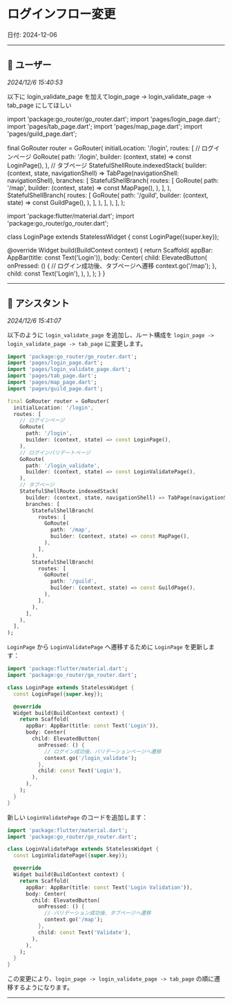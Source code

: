 # ログインフロー変更

日付: 2024-12-06

---

## 👤 ユーザー
*2024/12/6 15:40:53*

以下に login_validate_page を加えてlogin_page -&gt; login_validate_page -&gt; tab_page にしてほしい

import 'package:go_router/go_router.dart';
import 'pages/login_page.dart';
import 'pages/tab_page.dart';
import 'pages/map_page.dart';
import 'pages/guild_page.dart';

final GoRouter router = GoRouter(
  initialLocation: '/login',
  routes: [
    // ログインページ
    GoRoute(
      path: '/login',
      builder: (context, state) =&gt; const LoginPage(),
    ),
    // タブページ
    StatefulShellRoute.indexedStack(
      builder: (context, state, navigationShell) =&gt; TabPage(navigationShell: navigationShell),
      branches: [
        StatefulShellBranch(
          routes: [
            GoRoute(
              path: '/map',
              builder: (context, state) =&gt; const MapPage(),
            ),
          ],
        ),
        StatefulShellBranch(
          routes: [
            GoRoute(
              path: '/guild',
              builder: (context, state) =&gt; const GuildPage(),
            ),
          ],
        ),
      ],
    ),
  ],
);

import 'package:flutter/material.dart';
import 'package:go_router/go_router.dart';

class LoginPage extends StatelessWidget {
  const LoginPage({super.key});

  @override
  Widget build(BuildContext context) {
    return Scaffold(
      appBar: AppBar(title: const Text('Login')),
      body: Center(
        child: ElevatedButton(
          onPressed: () {
            // ログイン成功後、タブページへ遷移
            context.go('/map');
          },
          child: const Text('Login'),
        ),
      ),
    );
  }
}

---

## 🤖 アシスタント
*2024/12/6 15:41:07*

以下のように `login_validate_page` を追加し、ルート構成を `login_page -> login_validate_page -> tab_page` に変更します。

```dart
import 'package:go_router/go_router.dart';
import 'pages/login_page.dart';
import 'pages/login_validate_page.dart';
import 'pages/tab_page.dart';
import 'pages/map_page.dart';
import 'pages/guild_page.dart';

final GoRouter router = GoRouter(
  initialLocation: '/login',
  routes: [
    // ログインページ
    GoRoute(
      path: '/login',
      builder: (context, state) => const LoginPage(),
    ),
    // ログインバリデートページ
    GoRoute(
      path: '/login_validate',
      builder: (context, state) => const LoginValidatePage(),
    ),
    // タブページ
    StatefulShellRoute.indexedStack(
      builder: (context, state, navigationShell) => TabPage(navigationShell: navigationShell),
      branches: [
        StatefulShellBranch(
          routes: [
            GoRoute(
              path: '/map',
              builder: (context, state) => const MapPage(),
            ),
          ],
        ),
        StatefulShellBranch(
          routes: [
            GoRoute(
              path: '/guild',
              builder: (context, state) => const GuildPage(),
            ),
          ],
        ),
      ],
    ),
  ],
);
```

`LoginPage` から `LoginValidatePage` へ遷移するために `LoginPage` を更新します：

```dart
import 'package:flutter/material.dart';
import 'package:go_router/go_router.dart';

class LoginPage extends StatelessWidget {
  const LoginPage({super.key});

  @override
  Widget build(BuildContext context) {
    return Scaffold(
      appBar: AppBar(title: const Text('Login')),
      body: Center(
        child: ElevatedButton(
          onPressed: () {
            // ログイン成功後、バリデーションページへ遷移
            context.go('/login_validate');
          },
          child: const Text('Login'),
        ),
      ),
    );
  }
}
```

新しい `LoginValidatePage` のコードを追加します：

```dart
import 'package:flutter/material.dart';
import 'package:go_router/go_router.dart';

class LoginValidatePage extends StatelessWidget {
  const LoginValidatePage({super.key});

  @override
  Widget build(BuildContext context) {
    return Scaffold(
      appBar: AppBar(title: const Text('Login Validation')),
      body: Center(
        child: ElevatedButton(
          onPressed: () {
            // バリデーション成功後、タブページへ遷移
            context.go('/map');
          },
          child: const Text('Validate'),
        ),
      ),
    );
  }
}
```

この変更により、`login_page -> login_validate_page -> tab_page` の順に遷移するようになります。

---
